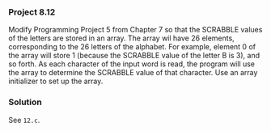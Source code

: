 ### Project 8.12
Modify Programming Project 5 from Chapter 7 so that the SCRABBLE values of the
letters are stored in an array. The array wil have 26 elements, corresponding to
the 26 letters of the alphabet. For example, element 0 of the array will store 1
(because the SCRABBLE value of the letter B is 3), and so forth. As each
character of the input word is read, the program will use the array to determine
the SCRABBLE value of that character. Use an array initializer to set up the
array.

### Solution
See `12.c`.
